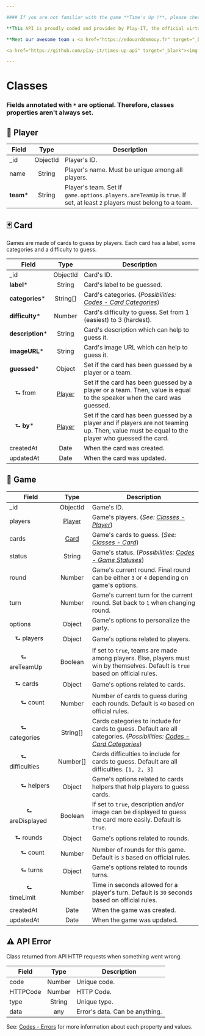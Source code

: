 ```yaml
---

#### If you are not familiar with the game **Time's Up !**, please check out <a href="https://en.wikipedia.org/wiki/Time%27s_Up!_(game)" target="_blank">the Wikipedia page for general rules</a>.

**This API is proudly coded and provided by Play-IT, the official virtual game master dedicated to board players 🎲. The project is open source on <a href="https://github.com/pIay-it/times-up-api" target="_blank">GitHub</a>.**

**Meet our awesome team : <a href="https://edouarddemouy.fr" target="_blank">Édouard DEMOUY</a> and <a href="https://antoinezanardi.fr" target="_blank">Antoine ZANARDI</a>.**

<a href="https://github.com/pIay-it/times-up-api" target="_blank"><img src="https://img.shields.io/github/stars/pIay-it/times-up-api.svg?style=social&label=Feel%20free%20to%20leave%20a%20star" alt="GitHub stars"/></a>

---
```


# Classes

### Fields annotated with `*` are optional. Therefore, classes properties aren't always set.

## <a id="player-class"></a>👤 Player

| Field                | Type               | Description                                                                                                                           |
|----------------------|:------------------:|---------------------------------------------------------------------------------------------------------------------------------------|
| _id                  | ObjectId           | Player's ID.                                                                                                                          |
| name                 | String             | Player's name. Must be unique among all players.                                                                                      |
| **team***            | String             | Player's team. Set if `game.options.players.areTeamUp` is `true`. If set, at least `2` players must belong to a team.                 |

## <a id="card-class"></a>🃏️ Card

Games are made of cards to guess by players. Each card has a label, some categories and a difficulty to guess.

| Field                                             | Type                       | Description                                                                                                                                   |
|---------------------------------------------------|:--------------------------:|-----------------------------------------------------------------------------------------------------------------------------------------------|
| _id                                               | ObjectId                   | Card's ID.                                                                                                                                    |
| **label***                                        | String                     | Card's label to be guessed.                                                                                                                   |
| **categories***                                   | String[]                   | Card's categories. (_Possibilities: [Codes - Card Categories](#card-categories)_)                                                             |
| **difficulty***                                   | Number                     | Card's difficulty to guess. Set from 1 (easiest) to 3 (hardest).                                                                              |
| **description***                                  | String                     | Card's description which can help to guess it.                                                                                                |
| **imageURL***                                     | String                     | Card's image URL which can help to guess it.                                                                                                  |
| **guessed***                                      | Object                     | Set if the card has been guessed by a player or a team.                                                                                       |
| <i style="margin-left: 15px"></i>⮑ from          | [Player](#player-class)    | Set if the card has been guessed by a player or a team. Then, value is equal to the speaker when the card was guessed.                        |
| <i style="margin-left: 15px"></i>⮑ **by***       | [Player](#player-class)    | Set if the card has been guessed by a player and if players are not teaming up. Then, value must be equal to the player who guessed the card. |
| createdAt                                         | Date                       | When the card was created.                                                                                                                    |
| updatedAt                                         | Date                       | When the card was updated.                                                                                                                    |

## <a id="game-class"></a>🎲 Game

| Field                                              | Type                       | Description                                                                                                                                          |
|----------------------------------------------------|:--------------------------:|------------------------------------------------------------------------------------------------------------------------------------------------------|
| _id                                                | ObjectId                   | Game's ID.                                                                                                                                           |
| players                                            | [Player](#player-class)    | Game's players. (_See: [Classes - Player](#player-class)_)                                                                                           |
| cards                                              | [Card](#card-class)        | Game's cards to guess. (_See: [Classes - Card](#card-class)_)                                                                                        |
| status                                             | String                     | Game's status. (_Possibilities: [Codes - Game Statuses](#game-statuses)_)                                                                            |
| round                                              | Number                     | Game's current round. Final round can be either `3` or `4` depending on game's options.                                                              |
| turn                                               | Number                     | Game's current turn for the current round. Set back to `1` when changing round.                                                                      |
| options                                            | Object                     | Game's options to personalize the party.                                                                                                             |
| <i style="margin-left: 15px"></i>⮑ players        | Object                     | Game's options related to players.                                                                                                                   |
| <i style="margin-left: 30px"></i>⮑ areTeamUp      | Boolean                    | If set to `true`, teams are made among players. Else, players must win by themselves. Default is `true` based on official rules.                     |
| <i style="margin-left: 15px"></i>⮑ cards          | Object                     | Game's options related to cards.                                                                                                                     |
| <i style="margin-left: 30px"></i>⮑ count          | Number                     | Number of cards to guess during each rounds. Default is `40` based on official rules.                                                                |
| <i style="margin-left: 30px"></i>⮑ categories     | String[]                   | Cards categories to include for cards to guess. Default are all categories. (_Possibilities: [Codes - Card Categories](#card-categories)_)           |
| <i style="margin-left: 30px"></i>⮑ difficulties   | Number[]                   | Cards difficulties to include for cards to guess. Default are all difficulties. `[1, 2, 3]`                                                          |
| <i style="margin-left: 30px"></i>⮑ helpers        | Object                     | Game's options related to cards helpers that help players to guess cards.                                                                            |
| <i style="margin-left: 45px"></i>⮑ areDisplayed   | Boolean                    | If set to `true`, description and/or image can be displayed to guess the card more easily. Default is `true`.                                        |
| <i style="margin-left: 15px"></i>⮑ rounds         | Object                     | Game's options related to rounds.                                                                                                                    |
| <i style="margin-left: 30px"></i>⮑ count          | Number                     | Number of rounds for this game. Default is `3` based on official rules.                                                                              |
| <i style="margin-left: 30px"></i>⮑ turns          | Object                     | Game's options related to rounds turns.                                                                                                              |
| <i style="margin-left: 45px"></i>⮑ timeLimit      | Number                     | Time in seconds allowed for a player's turn. Default is `30` seconds based on official rules.                                                        |
| createdAt                                          | Date                       | When the game was created.                                                                                                                           |
| updatedAt                                          | Date                       | When the game was updated.                                                                                                                           |

## <a id="error-class"></a>⚠️ API Error

Class returned from API HTTP requests when something went wrong.

| Field                | Type     | Description                                                         |
|----------------------|:--------:|---------------------------------------------------------------------|
| code                 | Number   | Unique code.                                                        |
| HTTPCode             | Number   | HTTP Code.                                                          |
| type                 | String   | Unique type.                                                        |
| data                 | any      | Error's data. Can be anything.                                      |

See: [Codes - Errors](#errors) for more information about each property and values.
